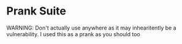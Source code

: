 # Prank Suite
 WARNING: Don't actually use anywhere as it may inhearitently be a vulnerability. I used this as a prank as you should too
